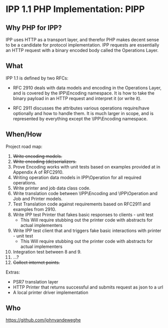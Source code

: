 # IPP 1.1 PHP Implementation: PIPP

## Why PHP for IPP?
IPP uses HTTP as a transport layer, and therefor PHP makes decent sense to be a candidate for protocol implementation. IPP requests are essentially an HTTP request with a binary encoded body called the Operations Layer.

## What
IPP 1.1 is defined by two RFCs:

- RFC 2910 deals with data models and encoding in the Operations Layer, and is covered by the IPP\Encoding namespace. It is how to take the binary payload in an HTTP request and interpret it (or write it).

- RFC 2911 discusses the attributes various operations require/have optionally and how to handle them. It is much larger in scope, and is represented by everything except the \IPP\Encoding namespace.

## When/How

Project road map:
1. ~~Write encoding models.~~
2. ~~Write encoding (de)serializers.~~
3. Prove Encoding works with unit tests based on examples provided at in Appendix A of RFC2910.
4. Writing operation data models in IPP\Operation for all required operations.
5. Write printer and job data class code.
6. Write translation code between \IPP\Encoding and \IPP\Operation and Job and Printer models.
7. Test Translation code against requirements based on RFC2911 and examples from 2910.
8. Write IPP test Printer that fakes basic responses to clients - unit test
    - This Will require stubbing out the printer code with abstracts for actual implementers
9. Write IPP test client that and triggers fake basic interactions with printer - unit test
    - This Will require stubbing out the printer code with abstracts for actual implementers
10. Integration test between 8 and 9.
11. ...?
12. ~~Collect internet points.~~

Extras:
- PSR7 translation layer
- HTTP Printer that returns successful and submits request as json to a url
- A local printer driver implementation

## Who
https://github.com/johnvandeweghe
